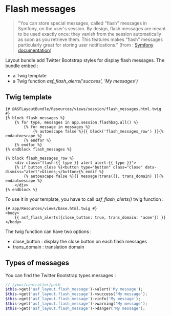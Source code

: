 # Flash messages

> "You can store special messages, called "flash" messages in Symfony, on the user's session. By design, flash messages are meant to be used exactly once: they vanish from the session automatically as soon as you retrieve them. This features makes "flash" messages particularly great for storing user notifications." (from : [Symfony documentation](http://symfony.com/doc/current/book/controller.html#flash-messages))

Layout bundle add Twitter Bootstrap styles for display flash messages. The bundle embed : 
* a Twig template
* a Twig function *asf_flash_alerts('success', 'My messages')*

## Twig template

```twig
{# @ASFLayoutBundle/Resources/views/session/flash_messages.html.twig #}
{% block flash_messages %}
    {% for type, messages in app.session.flashbag.all() %}
        {% for message in messages %}
            {% autoescape false %}{{ block('flash_messages_row') }}{% endautoescape %}
        {% endfor %}
    {% endfor %}
{% endblock flash_messages %}

{% block flash_messages_row %}
    <div class="flash-{{ type }} alert alert-{{ type }}">
    {% if button_close %}<button type="button" class="close" data-dismiss="alert">&times;</button>{% endif %}
        {% autoescape false %}{{ message|trans({}, trans_domain) }}{% endautoescape %}
    </div>
{% endblock %}
``` 

To use it in your template, you have to call *asf_flash_alerts()* twig function :

```twig
{# app/Resources/views/base.html.twig #}
<body>
	{{ asf_flash_alerts({close_button: true, trans_domain: 'acme'}) }} 
</body>
``` 

The twig function can have two options :
* close_button : display the close button on each flash messages
* trans_domain : translation domain

## Types of messages

You can find the Twitter Bootstrap types messages :

```php
// /your/controller/path
$this->get('asf_layout.flash_message')->alert('My message');
$this->get('asf_layout.flash_message')->success('My message');
$this->get('asf_layout.flash_message')->info('My message');
$this->get('asf_layout.flash_message')->warning('My message');
$this->get('asf_layout.flash_message')->danger('My message');
```